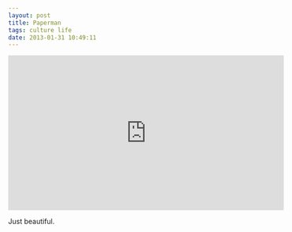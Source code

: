 ```yaml
---
layout: post
title: Paperman
tags: culture life
date: 2013-01-31 10:49:11
---
```


<div class="video-container">
<iframe width="560" height="315" src="http://www.youtube.com/embed/1QAI4B_2Mfc" frameborder="0" allowfullscreen></iframe>
</div>

Just beautiful.

